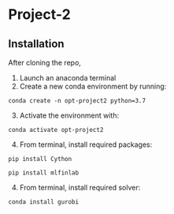 # Project-2


## Installation
After cloning the repo,

1. Launch an anaconda terminal
2. Create a new conda environment by running:

`conda create -n opt-project2 python=3.7`

3. Activate the environment with:

`conda activate opt-project2`

4. From terminal, install required packages:

`pip install Cython`

`pip install mlfinlab`

4. From terminal, install required solver:

`conda install gurobi`